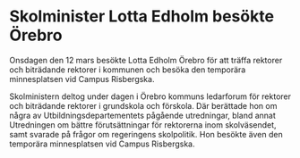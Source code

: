 # Skolminister Lotta Edholm besökte Örebro

Onsdagen den 12 mars besökte Lotta Edholm Örebro för att träffa rektorer och biträdande rektorer i kommunen och besöka den temporära minnesplatsen vid Campus Risbergska.

Skolministern deltog under dagen i Örebro kommuns ledarforum för rektorer och biträdande rektorer i grundskola och förskola. Där berättade hon om några av Utbildningsdepartementets pågående utredningar, bland annat Utredningen om bättre förutsättningar för rektorerna inom skolväsendet, samt svarade på frågor om regeringens skolpolitik. Hon besökte även den temporära minnesplatsen vid Campus Risbergska.
